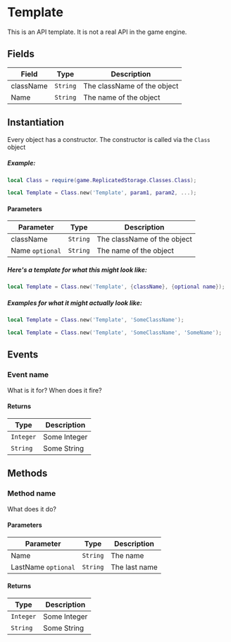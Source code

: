 # Template
This is an API template. It is not a real API in the game engine.

## Fields

| Field         | Type          | Description  |
| --------------|:-------------:| ------------ |
| className | `String` | The className of the object |
| Name | `String` | The name of the object |

## Instantiation
Every object has a constructor. The constructor is called via the `Class` object

##### Example:
```lua
local Class = require(game.ReplicatedStorage.Classes.Class);

local Template = Class.new('Template', param1, param2, ...);
```

#### Parameters

| Parameter | Type | Description  |
| --------------|:-------------:| ------------ |
| className | `String` | The className of the object |
| Name `optional` | `String` | The name of the object |

##### Here's a template for what this might look like:

```lua
local Template = Class.new('Template', {className}, {optional name});
```

##### Examples for what it might actually look like:

```lua
local Template = Class.new('Template', 'SomeClassName');

local Template = Class.new('Template', 'SomeClassName', 'SomeName');
```

## Events

### Event name
What is it for? When does it fire?

#### Returns

| Type | Description  |
| ------------- | ------------ |
| `Integer` | Some Integer |
| `String` | Some String |

## Methods

### Method name
What does it do?

#### Parameters

| Parameter | Type | Description |
| --------------|:-------------:| ------------ |
| Name | `String` | The name |
| LastName `optional` | `String` | The last name |

#### Returns

| Type | Description  |
| ------------- | ------------ |
| `Integer` | Some Integer |
| `String` | Some String |
